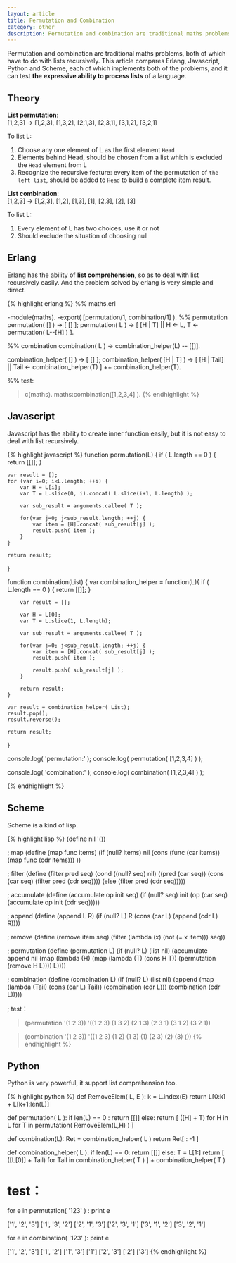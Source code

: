 ```yaml
---
layout: article
title: Permutation and Combination
category: other
description: Permutation and combination are traditional maths problems, both of which have to do with lists recursively.
---
```

Permutation and combination are traditional maths problems, both of which have to do with lists recursively. This article compares Erlang, Javascript, Python and Scheme, each of which implements both of the problems, and it can test **the expressive ability to process lists** of a language.

## Theory
**List permutation**:  
[1,2,3] -> [1,2,3], [1,3,2], [2,1,3], [2,3,1], [3,1,2], [3,2,1]

To list L:

1. Choose any one element of L as the first element `Head`
2. Elements behind Head, should be chosen from a list which is excluded the `Head` element from L
3. Recognize the recursive feature: every item of the permutation of `the left list`, should be added to `Head` to build a complete item result.

**List combination**:  
[1,2,3] -> [1,2,3], [1,2], [1,3], [1], [2,3], [2], [3]

To list L:

1. Every element of L has two choices, use it or not
2. Should exclude the situation of choosing null


## Erlang
Erlang has the ability of **list comprehension**, so as to deal with list recursively easily. And the problem solved by erlang is very simple and direct.


{% highlight erlang %}
%% maths.erl

-module(maths).
-export( [permutation/1, combination/1] ).
%% permutation
permutation( [] ) -> [ [] ];
permutation( L ) -> [ [H | T] || H <- L, T <- permutation( L--[H] ) ].

%% combination
combination( L ) -> combination_helper(L) -- [[]].

combination_helper( [] ) -> [ [] ];
combination_helper( [H | T] ) ->
         [ [H | Tail] || Tail <- combination_helper(T) ] ++ combination_helper(T).

%% test:
> c(maths).
> maths:combination([1,2,3,4] ).
{% endhighlight %}


## Javascript
Javascript has the ability to create inner function easily, but it is not easy to deal with list recursively.

{% highlight javascript %}
function permutation(L) {
    if ( L.length == 0 ) {
        return [[]];
    }

    var result = [];
    for (var i=0; i<L.length; ++i) {
        var H = L[i];
        var T = L.slice(0, i).concat( L.slice(i+1, L.length) );

        var sub_result = arguments.callee( T );

        for(var j=0; j<sub_result.length; ++j) {
            var item = [H].concat( sub_result[j] );
            result.push( item );
        }
    }

    return result;
}

function combination(List) {
    var combination_helper = function(L){
        if ( L.length == 0 ) {
            return [[]];
        }

        var result = [];

        var H = L[0];
        var T = L.slice(1, L.length);

        var sub_result = arguments.callee( T );

        for(var j=0; j<sub_result.length; ++j) {
            var item = [H].concat( sub_result[j] );
            result.push( item );

            result.push( sub_result[j] );
        }

        return result;
    }

    var result = combination_helper( List);
    result.pop();
    result.reverse();

    return result;
}

console.log( 'permutation:' );
console.log( permutation( [1,2,3,4] ) );

console.log( 'combination:' );
console.log( combination( [1,2,3,4] ) );

{% endhighlight %}



## Scheme
Scheme is a kind of lisp.

{% highlight lisp %}
(define nil '())

; map
(define (map func items)
  (if (null? items)
      nil
      (cons (func (car items)) (map func (cdr items)))
      ))

; filter
(define (filter pred seq)
  (cond ((null? seq) nil)
        ((pred (car seq))
         (cons (car seq)
               (filter pred (cdr seq))))
        (else (filter pred (cdr seq)))))

; accumulate
(define (accumulate op init seq)
  (if (null? seq)
      init
      (op (car seq) (accumulate op init (cdr seq)))))

; append
(define (append L R)
  (if (null? L)
        R
        (cons (car L) (append (cdr L) R))))

  ; remove
  (define (remove item seq)
    (filter (lambda (x) (not (= x item))) seq))


  ; permutation
  (define (permutation L)
    (if (null? L)
        (list nil)
        (accumulate append
                    nil
                    (map (lambda (H) (map (lambda (T) (cons H T))
                                          (permutation (remove H L))))
                         L))))

  ; combination
  (define (combination L)
    (if (null? L)
        (list nil)
        (append (map (lambda (Tail) (cons (car L) Tail)) (combination (cdr L)))
                (combination (cdr L)))))

; test：
> (permutation '(1 2 3))
'((1 2 3) (1 3 2) (2 1 3) (2 3 1) (3 1 2) (3 2 1))

> (combination '(1 2 3))
'((1 2 3) (1 2) (1 3) (1) (2 3) (2) (3) ())
{% endhighlight %}



## Python
Python is very powerful, it support list comprehension too.

{% highlight python %}
def RemoveElem( L, E ):
    k = L.index(E)
    return L[0:k] + L[k+1:len(L)]

def permutation( L ):
    if len(L) == 0 :
        return [[]]
    else:
        return [ ([H] + T) for H in L for T in permutation( RemoveElem(L,H) ) ]


def combination(L):
    Ret = combination_helper( L )
    return Ret[ : -1 ]

def combination_helper( L ):
    if len(L) == 0:
        return [[]]
    else:
        T = L[1:]
        return [ ([L[0]] + Tail) for Tail in combination_helper( T ) ] + combination_helper( T )

# test：
for e in permutation( '123' ) :
    print e

['1', '2', '3']
['1', '3', '2']
['2', '1', '3']
['2', '3', '1']
['3', '1', '2']
['3', '2', '1']


for e in combination( '123' ):
    print e

['1', '2', '3']
['1', '2']
['1', '3']
['1']
['2', '3']
['2']
['3']
{% endhighlight %}



